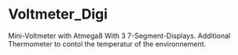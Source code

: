 # Voltmeter_Digi
Mini-Voltmeter with Atmega8 With 3 7-Segment-Displays.
Additional Thermometer to contol the temperatur of the environnement. 
